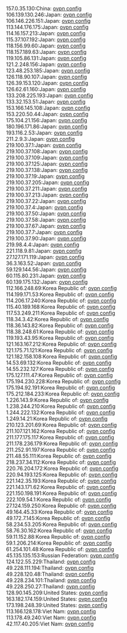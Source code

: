 157.0.35.130:China: [ovpn config](vpn/157_0_35_130.ovpn)  
106.139.130.246:Japan: [ovpn config](vpn/106_139_130_246.ovpn)  
106.146.226.151:Japan: [ovpn config](vpn/106_146_226_151.ovpn)  
113.144.176.175:Japan: [ovpn config](vpn/113_144_176_175.ovpn)  
114.16.157.213:Japan: [ovpn config](vpn/114_16_157_213.ovpn)  
115.37.107.192:Japan: [ovpn config](vpn/115_37_107_192.ovpn)  
118.156.99.60:Japan: [ovpn config](vpn/118_156_99_60.ovpn)  
118.157.189.63:Japan: [ovpn config](vpn/118_157_189_63.ovpn)  
119.105.86.131:Japan: [ovpn config](vpn/119_105_86_131.ovpn)  
121.2.248.156:Japan: [ovpn config](vpn/121_2_248_156.ovpn)  
123.48.253.185:Japan: [ovpn config](vpn/123_48_253_185.ovpn)  
126.118.90.107:Japan: [ovpn config](vpn/126_118_90_107.ovpn)  
126.39.153.120:Japan: [ovpn config](vpn/126_39_153_120.ovpn)  
126.62.61.160:Japan: [ovpn config](vpn/126_62_61_160.ovpn)  
133.208.225.193:Japan: [ovpn config](vpn/133_208_225_193.ovpn)  
133.32.153.51:Japan: [ovpn config](vpn/133_32_153_51.ovpn)  
153.166.145.108:Japan: [ovpn config](vpn/153_166_145_108.ovpn)  
153.220.50.44:Japan: [ovpn config](vpn/153_220_50_44.ovpn)  
175.104.21.156:Japan: [ovpn config](vpn/175_104_21_156.ovpn)  
180.196.171.86:Japan: [ovpn config](vpn/180_196_171_86.ovpn)  
193.116.2.53:Japan: [ovpn config](vpn/193_116_2_53.ovpn)  
211.2.9.3:Japan: [ovpn config](vpn/211_2_9_3.ovpn)  
219.100.37.1:Japan: [ovpn config](vpn/219_100_37_1.ovpn)  
219.100.37.108:Japan: [ovpn config](vpn/219_100_37_108.ovpn)  
219.100.37.109:Japan: [ovpn config](vpn/219_100_37_109.ovpn)  
219.100.37.125:Japan: [ovpn config](vpn/219_100_37_125.ovpn)  
219.100.37.138:Japan: [ovpn config](vpn/219_100_37_138.ovpn)  
219.100.37.19:Japan: [ovpn config](vpn/219_100_37_19.ovpn)  
219.100.37.205:Japan: [ovpn config](vpn/219_100_37_205.ovpn)  
219.100.37.211:Japan: [ovpn config](vpn/219_100_37_211.ovpn)  
219.100.37.213:Japan: [ovpn config](vpn/219_100_37_213.ovpn)  
219.100.37.22:Japan: [ovpn config](vpn/219_100_37_22.ovpn)  
219.100.37.4:Japan: [ovpn config](vpn/219_100_37_4.ovpn)  
219.100.37.50:Japan: [ovpn config](vpn/219_100_37_50.ovpn)  
219.100.37.58:Japan: [ovpn config](vpn/219_100_37_58.ovpn)  
219.100.37.67:Japan: [ovpn config](vpn/219_100_37_67.ovpn)  
219.100.37.7:Japan: [ovpn config](vpn/219_100_37_7.ovpn)  
219.100.37.90:Japan: [ovpn config](vpn/219_100_37_90.ovpn)  
219.98.4.4:Japan: [ovpn config](vpn/219_98_4_4.ovpn)  
221.118.9.81:Japan: [ovpn config](vpn/221_118_9_81.ovpn)  
27.127.171.119:Japan: [ovpn config](vpn/27_127_171_119.ovpn)  
36.3.163.52:Japan: [ovpn config](vpn/36_3_163_52.ovpn)  
59.129.144.56:Japan: [ovpn config](vpn/59_129_144_56.ovpn)  
60.115.80.231:Japan: [ovpn config](vpn/60_115_80_231.ovpn)  
60.139.175.132:Japan: [ovpn config](vpn/60_139_175_132.ovpn)  
112.166.248.69:Korea Republic of: [ovpn config](vpn/112_166_248_69.ovpn)  
114.199.171.53:Korea Republic of: [ovpn config](vpn/114_199_171_53.ovpn)  
114.206.17.240:Korea Republic of: [ovpn config](vpn/114_206_17_240.ovpn)  
115.40.189.168:Korea Republic of: [ovpn config](vpn/115_40_189_168.ovpn)  
117.53.249.211:Korea Republic of: [ovpn config](vpn/117_53_249_211.ovpn)  
118.34.3.42:Korea Republic of: [ovpn config](vpn/118_34_3_42.ovpn)  
118.36.143.82:Korea Republic of: [ovpn config](vpn/118_36_143_82.ovpn)  
118.38.248.61:Korea Republic of: [ovpn config](vpn/118_38_248_61.ovpn)  
119.193.43.95:Korea Republic of: [ovpn config](vpn/119_193_43_95.ovpn)  
121.163.167.212:Korea Republic of: [ovpn config](vpn/121_163_167_212.ovpn)  
121.175.71.121:Korea Republic of: [ovpn config](vpn/121_175_71_121.ovpn)  
121.182.158.108:Korea Republic of: [ovpn config](vpn/121_182_158_108.ovpn)  
14.53.69.132:Korea Republic of: [ovpn config](vpn/14_53_69_132.ovpn)  
14.55.232.127:Korea Republic of: [ovpn config](vpn/14_55_232_127.ovpn)  
175.127.111.47:Korea Republic of: [ovpn config](vpn/175_127_111_47.ovpn)  
175.194.230.228:Korea Republic of: [ovpn config](vpn/175_194_230_228.ovpn)  
175.194.92.191:Korea Republic of: [ovpn config](vpn/175_194_92_191.ovpn)  
175.212.184.233:Korea Republic of: [ovpn config](vpn/175_212_184_233.ovpn)  
1.226.143.9:Korea Republic of: [ovpn config](vpn/1_226_143_9.ovpn)  
1.238.244.210:Korea Republic of: [ovpn config](vpn/1_238_244_210.ovpn)  
1.244.222.132:Korea Republic of: [ovpn config](vpn/1_244_222_132.ovpn)  
1.249.14.21:Korea Republic of: [ovpn config](vpn/1_249_14_21.ovpn)  
210.123.201.69:Korea Republic of: [ovpn config](vpn/210_123_201_69.ovpn)  
211.107.121.162:Korea Republic of: [ovpn config](vpn/211_107_121_162.ovpn)  
211.177.175.117:Korea Republic of: [ovpn config](vpn/211_177_175_117.ovpn)  
211.178.236.179:Korea Republic of: [ovpn config](vpn/211_178_236_179.ovpn)  
211.252.91.197:Korea Republic of: [ovpn config](vpn/211_252_91_197.ovpn)  
211.48.55.111:Korea Republic of: [ovpn config](vpn/211_48_55_111.ovpn)  
218.237.34.112:Korea Republic of: [ovpn config](vpn/218_237_34_112.ovpn)  
220.76.204.172:Korea Republic of: [ovpn config](vpn/220_76_204_172.ovpn)  
220.94.193.125:Korea Republic of: [ovpn config](vpn/220_94_193_125.ovpn)  
221.142.35.193:Korea Republic of: [ovpn config](vpn/221_142_35_193.ovpn)  
221.143.171.62:Korea Republic of: [ovpn config](vpn/221_143_171_62.ovpn)  
221.150.198.191:Korea Republic of: [ovpn config](vpn/221_150_198_191.ovpn)  
222.109.54.1:Korea Republic of: [ovpn config](vpn/222_109_54_1.ovpn)  
27.124.159.250:Korea Republic of: [ovpn config](vpn/27_124_159_250.ovpn)  
49.164.45.33:Korea Republic of: [ovpn config](vpn/49_164_45_33.ovpn)  
49.172.7.145:Korea Republic of: [ovpn config](vpn/49_172_7_145.ovpn)  
58.234.53.205:Korea Republic of: [ovpn config](vpn/58_234_53_205.ovpn)  
58.76.30.162:Korea Republic of: [ovpn config](vpn/58_76_30_162.ovpn)  
59.11.152.88:Korea Republic of: [ovpn config](vpn/59_11_152_88.ovpn)  
59.1.206.214:Korea Republic of: [ovpn config](vpn/59_1_206_214.ovpn)  
61.254.101.48:Korea Republic of: [ovpn config](vpn/61_254_101_48.ovpn)  
45.135.135.153:Russian Federation: [ovpn config](vpn/45_135_135_153.ovpn)  
124.122.55.229:Thailand: [ovpn config](vpn/124_122_55_229.ovpn)  
49.228.111.194:Thailand: [ovpn config](vpn/49_228_111_194.ovpn)  
49.228.120.48:Thailand: [ovpn config](vpn/49_228_120_48.ovpn)  
49.228.234.101:Thailand: [ovpn config](vpn/49_228_234_101.ovpn)  
49.228.250.27:Thailand: [ovpn config](vpn/49_228_250_27.ovpn)  
128.90.145.209:United States: [ovpn config](vpn/128_90_145_209.ovpn)  
163.182.174.159:United States: [ovpn config](vpn/163_182_174_159.ovpn)  
173.198.248.39:United States: [ovpn config](vpn/173_198_248_39.ovpn)  
113.166.128.178:Viet Nam: [ovpn config](vpn/113_166_128_178.ovpn)  
113.178.49.240:Viet Nam: [ovpn config](vpn/113_178_49_240.ovpn)  
42.117.40.205:Viet Nam: [ovpn config](vpn/42_117_40_205.ovpn)  
